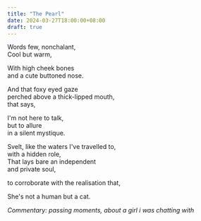 ```yaml
---
title: "The Pearl"
date: 2024-03-27T18:00:00+08:00
draft: true
---
```


Words few, nonchalant,  
Cool but warm,  

With high cheek bones  
and a cute buttoned nose.  

And that foxy eyed gaze  
perched above a thick-lipped mouth,  
that says,  

I'm not here to talk,  
but to allure  
in a silent mystique.  

Svelt, like the waters I've travelled to,  
with a hidden role,  
That lays bare an independent  
and private soul,  

to corroborate with the realisation that,  

She's not a human but a cat.  



*Commentary: passing moments, about a girl i was chatting with*